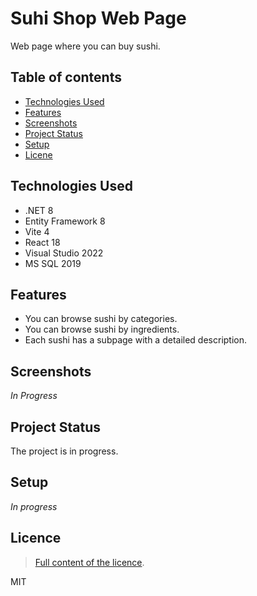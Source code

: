 # Suhi Shop Web Page
Web page where you can buy sushi.

## Table of contents
* [Technologies Used](#technologies-used)
* [Features](#features)
* [Screenshots](#screenshots)
* [Project Status](#project-status)
* [Setup](#setup)
* [Licene](#licence)

## Technologies Used
- .NET 8
- Entity Framework 8
- Vite 4
- React 18
- Visual Studio 2022
- MS SQL 2019

## Features
- You can browse sushi by categories.
- You can browse sushi by ingredients.
- Each sushi has a subpage with a detailed description.

## Screenshots
_In Progress_

## Project Status
The project is in progress.

## Setup
_In progress_

## Licence
> [Full content of the licence](LICENSE).

MIT